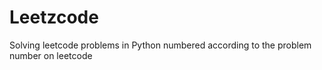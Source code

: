 # Leetzcode
Solving leetcode problems in Python
numbered according to the problem number on leetcode
